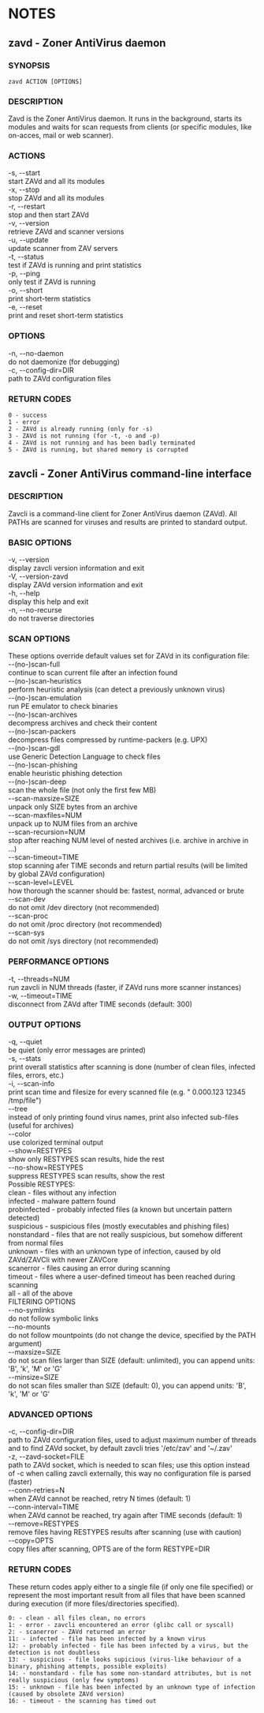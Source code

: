 NOTES
=====

## zavd - Zoner AntiVirus daemon

### SYNOPSIS
`zavd ACTION [OPTIONS]`

### DESCRIPTION
Zavd is the Zoner AntiVirus daemon. It runs in the background, starts its modules and waits for scan requests from clients (or specific modules, like on-acces, mail or web scanner).

### ACTIONS
-s, --start  
start ZAVd and all its modules  
-x, --stop  
stop ZAVd and all its modules  
-r, --restart  
stop and then start ZAVd  
-v, --version  
retrieve ZAVd and scanner versions  
-u, --update  
update scanner from ZAV servers  
-t, --status  
test if ZAVd is running and print statistics  
-p, --ping  
only test if ZAVd is running  
-o, --short  
print short-term statistics  
-e, --reset  
print and reset short-term statistics  

### OPTIONS
-n, --no-daemon  
do not daemonize (for debugging)  
-c, --config-dir=DIR  
path to ZAVd configuration files  

### RETURN CODES
```
0 - success
1 - error
2 - ZAVd is already running (only for -s)
3 - ZAVd is not running (for -t, -o and -p)
4 - ZAVd is not running and has been badly terminated
5 - ZAVd is running, but shared memory is corrupted
```

## zavcli - Zoner AntiVirus command-line interface

### DESCRIPTION
Zavcli is a command-line client for Zoner AntiVirus daemon (ZAVd). All PATHs are scanned for viruses and results are printed to standard output.

### BASIC OPTIONS
-v, --version  
display zavcli version information and exit  
-V, --version-zavd  
display ZAVd version information and exit  
-h, --help  
display this help and exit  
-n, --no-recurse  
do not traverse directories  

### SCAN OPTIONS
These options override default values set for ZAVd in its configuration file:  
--(no-)scan-full  
continue to scan current file after an infection found  
--(no-)scan-heuristics  
perform heuristic analysis (can detect a previously unknown virus)  
--(no-)scan-emulation  
run PE emulator to check binaries  
--(no-)scan-archives  
decompress archives and check their content  
--(no-)scan-packers  
decompress files compressed by runtime-packers (e.g. UPX)  
--(no-)scan-gdl  
use Generic Detection Language to check files  
--(no-)scan-phishing  
enable heuristic phishing detection  
--(no-)scan-deep  
scan the whole file (not only the first few MB)  
--scan-maxsize=SIZE  
unpack only SIZE bytes from an archive  
--scan-maxfiles=NUM  
unpack up to NUM files from an archive  
--scan-recursion=NUM  
stop after reaching NUM level of nested archives (i.e. archive in archive in ...)  
--scan-timeout=TIME  
stop scanning afer TIME seconds and return partial results (will be limited by global ZAVd configuration)  
--scan-level=LEVEL  
how thorough the scanner should be: fastest, normal, advanced or brute  
--scan-dev  
do not omit /dev directory (not recommended)  
--scan-proc  
do not omit /proc directory (not recommended)  
--scan-sys  
do not omit /sys directory (not recommended)  

### PERFORMANCE OPTIONS
-t, --threads=NUM  
run zavcli in NUM threads (faster, if ZAVd runs more scanner instances)  
-w, --timeout=TIME  
disconnect from ZAVd after TIME seconds (default: 300)  

### OUTPUT OPTIONS
-q, --quiet  
be quiet (only error messages are printed)  
-s, --stats  
print overall statistics after scanning is done (number of clean files, infected files, errors, etc.)  
-i, --scan-info  
print scan time and filesize for every scanned file (e.g. " 0.000.123 12345 /tmp/file")  
--tree  
instead of only printing found virus names, print also infected sub-files (useful for archives)  
--color  
use colorized terminal output  
--show=RESTYPES  
show only RESTYPES scan results, hide the rest  
--no-show=RESTYPES  
suppress RESTYPES scan results, show the rest  
Possible RESTYPES:  
clean - files without any infection  
infected - malware pattern found  
probinfected - probably infected files (a known but uncertain pattern detected)  
suspicious - suspicious files (mostly executables and phishing files)  
nonstandard - files that are not really suspicious, but somehow different from normal files  
unknown - files with an unknown type of infection, caused by old ZAVd/ZAVCli with newer ZAVCore  
scanerror - files causing an error during scanning  
timeout - files where a user-defined timeout has been reached during scanning  
all - all of the above  
FILTERING OPTIONS  
--no-symlinks  
do not follow symbolic links  
--no-mounts  
do not follow mountpoints (do not change the device, specified by the PATH argument)  
--maxsize=SIZE  
do not scan files larger than SIZE (default: unlimited), you can append units: 'B', 'k', 'M' or 'G'  
--minsize=SIZE  
do not scan files smaller than SIZE (default: 0), you can append units: 'B', 'k', 'M' or 'G'  

### ADVANCED OPTIONS
-c, --config-dir=DIR  
path to ZAVd configuration files, used to adjust maximum number of threads and to find ZAVd socket, by default zavcli tries '/etc/zav' and '~/.zav'  
-z, --zavd-socket=FILE  
path to ZAVd socket, which is needed to scan files; use this option instead of -c when calling zavcli externally, this way no configuration file is parsed (faster)  
--conn-retries=N  
when ZAVd cannot be reached, retry N times (default: 1)  
--conn-interval=TIME  
when ZAVd cannot be reached, try again after TIME seconds (default: 1)  
--remove=RESTYPES  
remove files having RESTYPES results after scanning (use with caution)  
--copy=OPTS  
copy files after scanning, OPTS are of the form RESTYPE=DIR  

### RETURN CODES

These return codes apply either to a single file (if only one file specified) or represent the most important result from all files that have been scanned during execution (if more files/directories specified).

```
0: - clean - all files clean, no errors
1: - error - zavcli encountered an error (glibc call or syscall)
2: - scanerror - ZAVd returned an error
11: - infected - file has been infected by a known virus
12: - probably infected - file has been infected by a virus, but the detection is not doubtless
13: - suspicious - file looks supicious (virus-like behaviour of a binary, phishing attempts, possible exploits)
14: - nonstandard - file has some non-standard attributes, but is not really suspicious (only few symptoms)
15: - unknown - file has been infected by an unknown type of infection (caused by obsolete ZAVd version)
16: - timeout - the scanning has timed out
```
